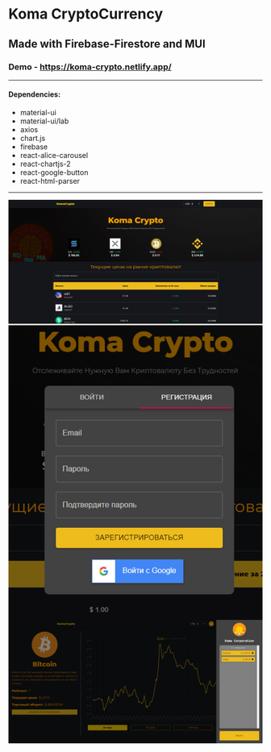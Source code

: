 # Koma CryptoCurrency
## Made with Firebase-Firestore and MUI

### Demo - https://koma-crypto.netlify.app/

<hr/>

<h4>Dependencies:</h4>
<ul>
<li>material-ui</li>
<li>material-ui/lab</li>
<li>axios</li>
<li>chart.js</li>
<li>firebase</li>
<li>react-alice-carousel</li>
<li>react-chartjs-2</li>
<li>react-google-button</li>
<li>react-html-parser</li>
</ul>

<hr>

<img src='1.png'/>
<img src='2.png' align='center'/>
<img src='3.png'/>
